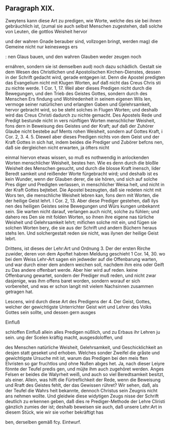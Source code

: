 
<!-- Seite 540 -->
Paragraph  XIX.
---------------

Zweytens kann diese Art zu predigen, wie Worte, welche des sie bei ihnen gebräuchlich ist, (zumal sie auch selbst Menschen zugestehen, daß solche von Leuten, die gottlos Weisheit hervor

und der wahren Gnade berauber sind, vollzogen bringt, werden mag) die Gemeine nicht nur keineswegs ers

: nen Glaus bauen, und den wahren Glauben weder zeugen noch

ernáhren, sondern sie ist demselben aud) noch dazu schädlich. Gestalt sie dem Wesen des Christlichen und Apostolischen Kirchen-Dienstes, dessen in der Schrift gedacht wird, gerade entgegen ist. Denn die Apostel predigten das Evangelium nicht mit Klugen Worten, auf daß nicht das Creus Chris sti zu nichte werde. 1 Cor. 1, 17. Weil aber dieses Predigen nicht durch die Bewegungen, und den Trieb des Geistes Gottes, sondern durch des Menschen Ers findung und Wohlredenheit in seinem eigenen Wils len, vermoge seiner natürlichen und erlangten Gaben und Gjelehrsamkeit, hervor gebracht wird, so be steht solches in Flugen Worten; und deshalb
 wird das Creus Christi dadurch zu nichte gemacht. Des Apostels Rede und Predigt bestunde nicht in vers nünftigen Worten menschlicher Weisheit, fons dern in Beweisung des Geistes und der Kraft; auf daß der Zuhörer Glaube nicht bestebe auf Ments rohen Weisheit, sondern auf Gottes Kraft, i Cor. 2, 3. 4. 5. Dieweil aber dieses Predigen nichts von dem Geist und der Kraft Gottes in sich hat, indem beides die Prediger und Zubörer befcns nen, daß sie dergleichen nicht erwarten, ja öfters nicht
<!-- Seite 541 -->

einmal hiervon etwas wissen, so muß es nothwendig
in anlockenden Worten menschlicher Weisheit, bestes
hen. Wie es denn durch die bloßle Weisheit des
Menschen gesucht, und durch die blosse Kraft inensch,
lider Beredt samkeit und reißender Worte fürgebracht
wird; und deshalb
 ist es kein Wunder, wenn der
Glauben derer, die sie hören, und sich auf solche Pres
diger und Predigten verlassen, in menschlicher Weisa
heit, und nicht in der Kraft Gottes bejtebet. Die
 Apostel bezeugten, daß sie redeten nicht mit Wors
ten, die menschliche Weisheit lebren kan, fons
dern mit Worten, die der heilige Geist lehrt.
I Cor. 2, 13. Aber diese Prediger gestehen, daß ilys
nen des heiligen Geistes seine Bewegungen und Würs
kungen unbekannt sein. Sie warten nicht darauf,
verlangen auch nicht, solche zu fühlen; und dahero res
Den sie mit folden Worten, so ihnen ihre eigene nas
türliche Weisheit und Gelehrsamkeit lehrt; mifichen
 solche mit ein, und fügen sie solchen Worten bery, die
sie aus der Schrift und andern Büchern heraus stehs
len. Und solchergestalt reden sie nicht, was ilynen
der heilige Geist lebrt.

   Drittens, ist dieses der Lehr:Art und Ordnung 3. Der
 der ersten Rirche zuwider, deren von dem Apoftet habren
Meldung geschieht 1 Cor. 14, 30. wo bei dem Weiss Lehr-Art
sagen ein jedweder auf die Offenbarung warten, und war durch
einer dem andern weichen soll, nachdem ihm eins oder Geift zu
Das andere offenbart werde. Aber hier wird auf reden.
keine Offenbarung gewartet, sondern der Prediger
muß reden, und nicht zwar dasjenige, was ihm offens
baret worden, sondern worauf er sich vorbereitet, und
was er schon langit mit vielem Nachsinnen zusammen
getragen hat.

Lescens, wird durch diese Art des Predigens der 4. Der Geist, Gottes, welcher der gewichtigste Unterrichter Geist wirt und Lehrer des Volks Gottes sein sollte, und dessen gern ausges

Einfluß
<!-- Seite 542 -->

schloffen Einfluß allein alles Predigen núßlich, und zu Erbaus ihr Lehren ju sein. ung der Scelen kráftig macht, ausgesdoloffen, und

des Menschen natürliche Weisheit, Gelehrsamkeit, und Geschicklichkeit an desjen statt geseket und erhoben. Welches sonder Zweifel die gråste und gewichtigste Ursuche mit ist, warum das Predigen bei den meis ften Elvristen so gar fruchtlos und ohne Nußen abges het. Ja, nach dieser Leiyre fönnte der Teufel predis gen, und müjte ihm auch zugehöret werden. Anges Felsen er beides die Walyrheit weiß, und auch so viel Beredtsamkeit besitzt, als einer. Allein, was hilft die Fürtreflichkeit der Rede, wenn die Beweisung und Rraft des Geistes fehlt, der das Gewissen rühret? Wir sehen, daß, als der Teufel die Wahrs heit bekannte, dennoch Christus sein Zeugnis nicht ans nehmen wollte. Und gleidwie diese widytigen Zeugs nisse der Schrift deutlich zu erkennen geben, daß dies re Prediger-Methode der Lehre Cliristi gänzlich zumies der ist; deshalb beweisen sie auch, daß unsere Lehr:Art in diesem Stück, wie wir sie vorher bekräftigt has

ben, derselben gemäß fcy. Eintwurf.
